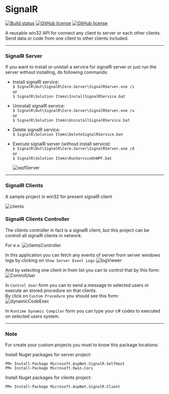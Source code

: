 # SignalR 
[![Build status](https://ci.appveyor.com/api/projects/status/qs8hglln9b55nyk4?svg=true)](https://ci.appveyor.com/project/Behzadkhosravifar/signalr)
[![GitHub license](https://img.shields.io/github/license/mashape/apistatus.svg)](https://github.com/Behzadkhosravifar/SignalR/blob/master/LICENSE)
[![GitHub license](https://img.shields.io/badge/first--timers--only-friendly-blue.svg)](http://www.firsttimersonly.com/)

A reusable win32 API  for connect any client to server or each other clients. Send data or code from one client to other clients included.

---------------------------
### SignalR Server
If you want to install or unistall a service for signalR server or just run the server without installing, do following commands:

* Install signalR service: <br/>
	`$ SignalR\Out\SignalR\Core.Server\SignalRServer.exe /i` <br/>
	or <br/>
	`$ SignalR\Solution Items\InstallSignalRService.bat`


* Uninstall signalR service: <br/>
	`$ SignalR\Out\SignalR\Core.Server\SignalRServer.exe /u` <br/>
	or <br/>
	`$ SignalR\Solution Items\UninstallSignalRService.bat`


* Delete signalR service: <br/>
	`$ SignalR\Solution Items\DeleteSignalRService.bat`


* Execute signalR server (without install service): <br/>
	`$ SignalR\Out\SignalR\Core.Server\SignalRServer.exe /d` <br/>
	or <br/>
	`$ SignalR\Solution Items\RunServiceOnWPF.bat`

	![wpfServer](https://raw.githubusercontent.com/Behzadkhosravifar/SignalR/master/img/wpfServer.PNG)

--------------------------
### SignalR Clients
A sample project in win32 for present signalR client

![clients](https://raw.githubusercontent.com/Behzadkhosravifar/SignalR/master/img/clients.PNG)


### SignalR Clients Controller
The clients controller in fact is a signalR client, but this project can be controll all signalR clients in network.

For e.x:
![clientsController](https://raw.githubusercontent.com/Behzadkhosravifar/SignalR/master/img/clientsController.png)

In this application you can fetch any events of server from server windows logs by clicking on `Show Server Event Logs`
![logViewer](https://raw.githubusercontent.com/Behzadkhosravifar/SignalR/master/img/logViewer.png)

And by selecting one client in from list you can to control that by this form:
![ControlUser](https://raw.githubusercontent.com/Behzadkhosravifar/SignalR/master/img/selectedUserController.png)

In `Control User` form you can to send a message to selected users or execute an stored procedure on that clients. <br/>
By click on `Custom Procedure` you should see this form:
![dynamicCodeExec](https://raw.githubusercontent.com/Behzadkhosravifar/SignalR/master/img/dynamicCodeExec.PNG)

In `Runtime Dynamic Compiler` form you can type your c# codes to executed on selected users system.

---------------------
### Note

For create your custom projects you must to know this package locations:

Install Nuget packages for server project:

	PM> Install-Package Microsoft.AspNet.SignalR.SelfHost
	PM> Install-Package Microsoft.Owin.Cors

Install Nuget packages for clients project:

	PM> Install-Package Microsoft.AspNet.SignalR.Client